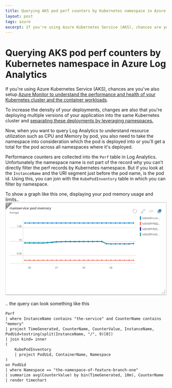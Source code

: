 ```yaml
---
title: Querying AKS pod perf counters by Kubernetes namespace in Azure Log Analytics
layout: post
tags: azure
excerpt: If you're using Azure Kubernetes Service (AKS), chances are you've also setup Azure Monitor to understand the performance and health of your Kubernetes cluster and the container workloads. Learn how to query perf counters for a pod filtering by namespace
---
```

# Querying AKS pod perf counters by Kubernetes namespace in Azure Log Analytics

If you're using Azure Kubernetes Service (AKS), chances are you've also setup [Azure Monitor to understand the performance and health of your Kubernetes cluster and the container workloads](https://docs.microsoft.com/en-us/azure/azure-monitor/insights/container-insights-overview).

To increase the density of your deployments, changes are also that you're deploying multiple versions of your application into the same Kubernetes cluster and [separating these deployments by leveraging namespaces.](https://kubernetes.io/docs/concepts/overview/working-with-objects/namespaces/)

Now, when you want to query Log Analytics to understand resource utilization such as CPU and Memory by pod, you also need to take the namespace into consideration which the pod is deployed into or you'll get a total for the pod across all namespaces where it's deployed.

Performance counters are collected into the `Perf` table in Log Analytics. Unfortunately the namespace name is not part of the record why you can't directly filter the perf records by Kubernetes namespace. But if you look at the `InstanceName` and the URI segment just before the pod name, is the pod id. Using this, you can join with the `KubePodInventory` table in which you can filter by namespace.

To show a graph like this one, displaying your pod memory usage and limits..  
![Azure Dashboard Graph showing pod memory usage and limit](/assets/aks-monitor.png)

.. the query can look something like this

```plaintext
Perf
| where InstanceName contains "the-service" and CounterName contains "memory"
| project TimeGenerated, CounterName, CounterValue, InstanceName, PodUid=tostring(split(InstanceName, "/", 9)[0])
| join kind= inner
(
    KubePodInventory
    | project PodUid, ContainerName, Namespace
)
on PodUid
| where Namespace == "the-namespace-of-feature-branch-one"
| summarize avg(CounterValue) by bin(TimeGenerated, 10m), CounterName
| render timechart
```
